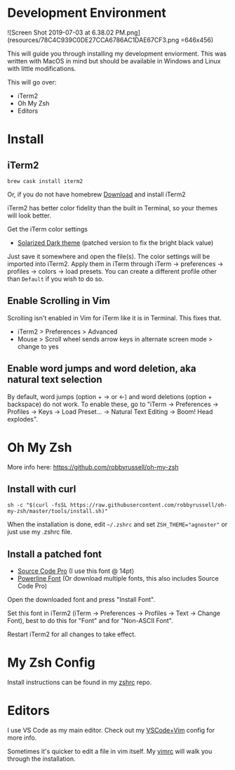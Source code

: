 # Development Environment
![Screen Shot 2019-07-03 at 6.38.02 PM.png](resources/78C4C939C0DE27CCA6786AC1DAE67CF3.png =646x456)

This will guide you through installing my development enviorment. This was written with MacOS in mind but should be available in Windows and Linux with little modifications.

This will go over:
* iTerm2
* Oh My Zsh
* Editors

# Install

## iTerm2

`brew cask install iterm2`
    
Or, if you do not have homebrew [Download](http://www.iterm2.com/downloads.html) and install iTerm2 

iTerm2 has better color fidelity than the built in Terminal, so your themes will look better.
    
Get the iTerm color settings

- [Solarized Dark theme](https://raw.githubusercontent.com/mbadolato/iTerm2-Color-Schemes/master/schemes/Solarized%20Dark%20-%20Patched.itermcolors) (patched version to fix the bright black value)

    
Just save it somewhere and open the file(s). The color settings will be imported into iTerm2. Apply them in iTerm through iTerm → preferences → profiles → colors → load presets. You can create a different profile other than `Default` if you wish to do so.

## Enable Scrolling in Vim 

Scrolling isn't enabled in Vim for iTerm like it is in Terminal. This fixes that.
* iTerm2 > Preferences > Advanced
* Mouse > Scroll wheel sends arrow keys in alternate screen mode > change to yes

## Enable word jumps and word deletion, aka natural text selection

By default, word jumps (option + → or ←) and word deletions (option + backspace) do not work. To enable these, go to "iTerm → Preferences → Profiles → Keys → Load Preset... → Natural Text Editing → Boom! Head explodes".

# Oh My Zsh 

More info here: https://github.com/robbyrussell/oh-my-zsh

## Install with curl
    
`sh -c "$(curl -fsSL https://raw.githubusercontent.com/robbyrussell/oh-my-zsh/master/tools/install.sh)"`
    
When the installation is done, edit `~/.zshrc` and set `ZSH_THEME="agnoster"` or just use my .zshrc file.



## Install a patched font

- [Source Code Pro](https://github.com/powerline/fonts/blob/master/SourceCodePro/Source%20Code%20Pro%20for%20Powerline.otf) (I use this font @ 14pt)
- [Powerline Font](https://github.com/powerline/fonts) (Or download multiple fonts, this also includes Source Code Pro)
    
Open the downloaded font and press "Install Font".

Set this font in iTerm2 (iTerm → Preferences → Profiles → Text → Change Font), best to do this for "Font" and for "Non-ASCII Font".

Restart iTerm2 for all changes to take effect.


# My Zsh Config
Install instructions can be found in my [zshrc]() repo.

# Editors
I use VS Code as my main editor. Check out my [VSCode+Vim](quiver:///notes/1883F046-004C-43C1-94AA-0A6A9AAAA418) config for more info.

Sometimes it's quicker to edit a file in vim itself. My [vimrc](https://github.com/Gonzalo8642/vimrc) will walk you through the installation.